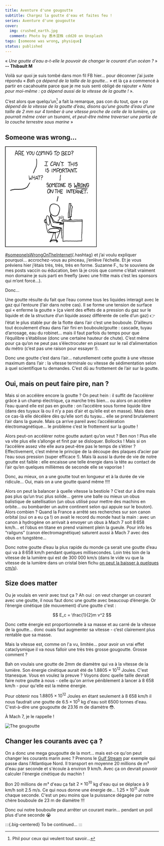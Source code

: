 ```yaml
---
title: Aventure d'une gougoutte
subtitle: Chargez la goutte d'eau et faites feu !
series: Aventure d'une gougoutte
cover:
  img: crushed_earth.jpg
  comment: Photo by 愚木混株 cdd20 on Unsplash
tags: [someone was wrong, physique]
status: published
---
```


« _Une goutte d’eau a-t-elle le pouvoir de changer le courant d’un océan ?_ »\
**-- Thibault M**

Voilà sur quoi je suis tombé dans mon fil FB hier… pour déconner j’ai juste
répondu « _Bah ça dépend de la taille de la goutte…_ » et là ça a commencé à
partir en cacahouète parce que je me suis senti obligé de rajouter « _Note pour
moi-même : ça dépend aussi de la vitesse de la goutte !_ ».

C’est alors que quelqu’un[^phil] a
fait la remarque, pas con du tout, que « _ça dépend de la vitesse de la goutte
d’eau, disons qu’une goutte d’eau d’une taille de 2 mm sur 4 tomber à une
vitesse proche de celle de la lumière, ça pourrait même créer un tsunami, et
peut-être même traverser une partie de la couche terrestre sous marine_ »

[^phil]: Phil pour ceux qui veulent tout savoir…

## Someone was wrong…

![[Dessin de Randall Munroe](https://xkcd.com/386/) sous [licence CC BY-NC 2.5](http://creativecommons.org/licenses/by-nc/2.5/)](duty_calls.png)

[#someoneIsWrongOnTheInternet](https://www.explainxkcd.com/wiki/index.php/386:_Duty_Calls){.hashtag}
et j’ai voulu expliquer pourquoi… accrochez-vous au
pinceau, j’enlève l’échelle. Et je vous préviens hier j’étais très, très, très
en forme. Suzanne F., tu te souviens de mes posts vaccin ou éducation, ben
là je crois que comme c’était vraiment mon domaine je suis parti en freefly
(avec une fritte mais c’est les sponsors qui m’ont forcé…).

Donc…

Une goutte résulte du fait que l’eau comme tous les liquides interagit avec le
gaz qui l’entoure (l’air dans notre cas). Il se forme une tension de surface qui
« enferme la goutte » (ça vient des effets de a pression du gaz sur le liquide
et de la structure d’un liquide assez différente de celle d’un gaz)
:point_right: l’état le plus stable pur de la flotte dans l’air c’est une
bouboule. D’ailleurs tout écoulement d’eau dans l’air fini en bouboule/goutte :
cascade, tuyau d’arrosage, eau du robinet… mais il faut parfois du temps pour
que l’équilibre s’établisse (donc une certaine hauteur de chute). C’est même
pour ça qu’on ne peut pas s’électrocuter en pissant sur le rail d’alimentation
du métro (c’est pas une raison pour essayer !).

Donc une goutte c’est dans l’air… naturellement cette goutte à une vitesse
maximum dans l’air : la vitesse terminale ou vitesse de sédimentation selon à
quel scientifique tu demandes. C’est dû au frottement de l’air sur la goutte.

## Oui, mais on peut faire pire, nan ?

Mais si on accélère encore la goutte ? On peut hein : il suffit de l’accélérer
grâce à un champ électrique, ça marche très bien… ou alors on accélère l’eau
quand elle est pas en goutte : on l’accélère sous forme liquide libre (dans des
tuyaux là ou il n’y a pas d’air et qu’elle est en masse). Mais dans ce cas-là
elle décélère dès qu’elle sort du tuyau… elle se prend brutalement l’air dans la
gueule. Mais ça arrive pareil avec l’accélération électromagnétique… le problème
c’est le frottement sur la goutte !

Alors peut-on accélérer notre goutte autant qu’on veut ? Ben non ! Plus elle va
vite plus elle s’allonge et finit par se disloquer. Bollocks ! Mais si on
l’accélère assez vite elle aura peut-être pas le temps de s’étirer ?
Effectivement, c’est même le principe de la découpe des plaques d’acier par
l’eau sous pression (super efficace !). Mais là aussi la durée de vie de notre
goutte est faible : elle encaisse une telle énergie dans la tête au contact de
l’air qu’en quelques millièmes de seconde elle se vaporise !

Donc, au mieux, on a une goutte tout en longueur et à la durée de vie ridicule…
Oui, mais on a une goutte quand même !!!!

Alors on peut la balancer à quelle vitesse la bestiole ? C’est dur à dire mais
pas plus qu’un truc plus solide… genre une balle ou mieux un obus balistique de
satellisation (un obus utilisé pour mettre des machins en orbite… ou bombarder
un autre continent selon qui appuie sur le bouton). Alors combien ? Quand la
France a arrêté ses recherches sur son canon orbital (oui on a eu ça !) on avait
le record du monde haut la main : avec un canon à hydrogène on arrivait à
envoyer un obus à Mach 7 soit 8 658 km/h… et l’obus en titane en prend
vraiment plein la gueule. Pour info les “railguns” (canon électromagnétique)
saturent aussi à Mach 7 avec des obus en tungstène…

Donc notre goutte d’eau la plus rapide du monde ça serait une goutte d’eau qui
va à 8 658 km/h pendant quelques millisecondes. Loin très loin de la vitesse
de la lumière qui est de 300 000 km/s (dans le vide vu que la vitesse de la lumière
dans un cristal bien fichu
[on peut la baisser à quelques cm/s](https://en.wikipedia.org/wiki/Slow_light)).

## Size does matter

Ou je voulais en venir avec tout ça ? Ah oui : on veut changer un courant
avec une goutte, il nous faut donc une goutte avec beaucoup d’énergie. Or
l’énergie cinétique (de mouvement) d’une goutte c'est :

$$
E_c = \frac{1}{2}m v^2
$$

Donc cette énergie est proportionnelle à sa masse et au carré de la vitesse de la
goutte… donc ouais faut augmenter sa vitesse - c’est clairement plus rentable
que sa masse.

Mais la vitesse est, comme on l'a vu, limitée... pour avoir un vrai effet
cataclysmique il va nous falloir une très très grosse gougoutte. Grosse comment ?

Bah on voulais une goutte de 2mm de diamètre qui va à la vitesse de la lumière. Son
énergie cinétique aurait été de $1.8805 \times 10^{12}$ Joules. C'est titanesque. Vous en
voulez la preuve ? Voyons donc quelle taille devrait faire notre goutte à nous - celle
qu'on arrive péniblement à lancer à 8 658 km/h - pour qu'elle est la même énergie.

Pour obtenir nos $1.8805 \times 10^{12}$ Joules en étant seulement à 8 658 km/h il nous
faudrait une goutte de $6.5 \times 10^5$ kg d'eau soit 6500 tonnes d'eau. C'est-à-dire
une gougoutte de 23.16 m de diamètre 😳.

À Mach 7, je le rappelle !

![The gougoutte](droplet.gif)

## Changer les courants avec ça ?

On a donc une mega gougoutte de la mort... mais est-ce qu'on peut changer les courants
marin avec ? Prenons le [Gulf Stream](https://fr.wikipedia.org/wiki/Gulf_Stream) par
exemple qui passe dans l'Atlantique Nord. Il transport en moyenne 20 millions de m³
d'eau par seconde et s'écoule à environ 9 km/h. Avec ça on devrait pouvoir calculer
l'énergie cinétique du machin !

Bon 20 millions de m³ d'eau ça fait $2 \times 10^{10}$ kg d'eau qui se déplace à 9 km/h
soit 2.5 m/s. Ce qui nous donne une énergie de... $1.25 \times 10^{11}$ Joule chaque
seconde. C'est un peu moins que la puissance dégagée par notre chère bouboule de 23 m
de diamètre !!!

Donc oui notre bouboulle peut arrêter un courant marin... pendant un poil plus d'une
seconde 😭

:::{.big-centered}
To be continued…
:::
